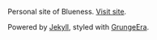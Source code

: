 Personal site of Blueness. [Visit site](http://www.sizhujay.me).

Powered by [Jekyll](http://jekyllrb.com/), styled with [GrungeEra](http://www.styleshout.com/templates/preview/GrungeEra11/index.html).